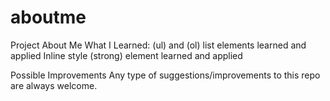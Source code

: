 # aboutme
Project About Me
What I Learned:
(ul) and (ol) list elements learned and applied
Inline style (strong) element learned and applied

Possible Improvements
Any type of suggestions/improvements to this repo are always welcome.
